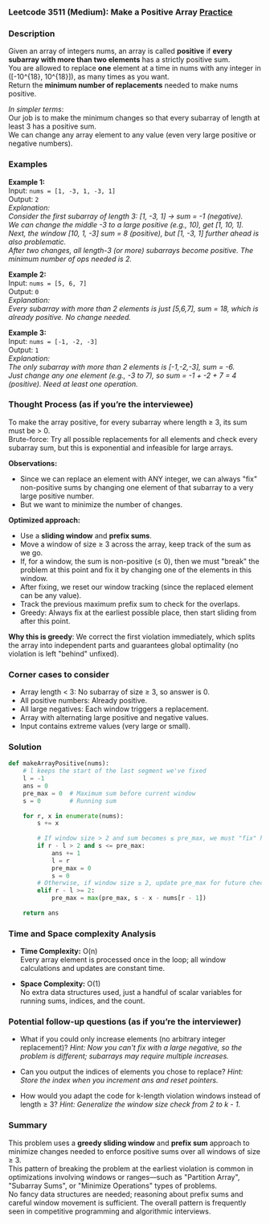 ### Leetcode 3511 (Medium): Make a Positive Array [Practice](https://leetcode.com/problems/make-a-positive-array)

### Description  
Given an array of integers nums, an array is called **positive** if **every subarray with more than two elements** has a strictly positive sum.  
You are allowed to replace **one** element at a time in nums with any integer in \([-10^{18}, 10^{18}]\), as many times as you want.  
Return the **minimum number of replacements** needed to make nums positive.

*In simpler terms*:  
Our job is to make the minimum changes so that every subarray of length at least 3 has a positive sum.  
We can change any array element to any value (even very large positive or negative numbers).

### Examples  

**Example 1:**  
Input: `nums = [1, -3, 1, -3, 1]`  
Output: `2`  
*Explanation:  
Consider the first subarray of length 3: [1, -3, 1] → sum = -1 (negative).  
We can change the middle -3 to a large positive (e.g., 10), get [1, 10, 1].  
Next, the window [10, 1, -3] sum = 8 (positive), but [1, -3, 1] further ahead is also problematic.  
After two changes, all length-3 (or more) subarrays become positive. The minimum number of ops needed is 2.*

**Example 2:**  
Input: `nums = [5, 6, 7]`  
Output: `0`  
*Explanation:  
Every subarray with more than 2 elements is just [5,6,7], sum = 18, which is already positive. No change needed.*

**Example 3:**  
Input: `nums = [-1, -2, -3]`  
Output: `1`  
*Explanation:  
The only subarray with more than 2 elements is [-1,-2,-3], sum = -6.  
Just change any one element (e.g., -3 to 7), so sum = -1 + -2 + 7 = 4 (positive). Need at least one operation.*

### Thought Process (as if you’re the interviewee)  

To make the array positive, for every subarray where length ≥ 3, its sum must be > 0.  
Brute-force: Try all possible replacements for all elements and check every subarray sum, but this is exponential and infeasible for large arrays.

**Observations:**
- Since we can replace an element with ANY integer, we can always "fix" non-positive sums by changing one element of that subarray to a very large positive number.
- But we want to minimize the number of changes.

**Optimized approach:**  
- Use a **sliding window** and **prefix sums**.
- Move a window of size ≥ 3 across the array, keep track of the sum as we go.
- If, for a window, the sum is non-positive (≤ 0), then we must "break" the problem at this point and fix it by changing one of the elements in this window.
- After fixing, we reset our window tracking (since the replaced element can be any value).
- Track the previous maximum prefix sum to check for the overlaps.
- Greedy: Always fix at the earliest possible place, then start sliding from after this point.

**Why this is greedy**: We correct the first violation immediately, which splits the array into independent parts and guarantees global optimality (no violation is left "behind" unfixed).

### Corner cases to consider  
- Array length < 3: No subarray of size ≥ 3, so answer is 0.
- All positive numbers: Already positive.
- All large negatives: Each window triggers a replacement.
- Array with alternating large positive and negative values.
- Input contains extreme values (very large or small).

### Solution

```python
def makeArrayPositive(nums):
    # l keeps the start of the last segment we've fixed
    l = -1
    ans = 0
    pre_max = 0  # Maximum sum before current window
    s = 0        # Running sum
    
    for r, x in enumerate(nums):
        s += x
        
        # If window size > 2 and sum becomes ≤ pre_max, we must "fix" here
        if r - l > 2 and s <= pre_max:
            ans += 1
            l = r
            pre_max = 0
            s = 0
        # Otherwise, if window size ≥ 2, update pre_max for future checks
        elif r - l >= 2:
            pre_max = max(pre_max, s - x - nums[r - 1])
    
    return ans
```

### Time and Space complexity Analysis  

- **Time Complexity:** O(n)  
  Every array element is processed once in the loop; all window calculations and updates are constant time.

- **Space Complexity:** O(1)  
  No extra data structures used, just a handful of scalar variables for running sums, indices, and the count.

### Potential follow-up questions (as if you’re the interviewer)  

- What if you could only increase elements (no arbitrary integer replacement)?
  *Hint: Now you can't fix with a large negative, so the problem is different; subarrays may require multiple increases.*

- Can you output the indices of elements you chose to replace?
  *Hint: Store the index when you increment ans and reset pointers.*

- How would you adapt the code for k-length violation windows instead of length ≥ 3?
  *Hint: Generalize the window size check from 2 to k - 1.*

### Summary
This problem uses a **greedy sliding window** and **prefix sum** approach to minimize changes needed to enforce positive sums over all windows of size ≥ 3.  
This pattern of breaking the problem at the earliest violation is common in optimizations involving windows or ranges—such as "Partition Array", "Subarray Sums", or "Minimize Operations" types of problems.  
No fancy data structures are needed; reasoning about prefix sums and careful window movement is sufficient. The overall pattern is frequently seen in competitive programming and algorithmic interviews.